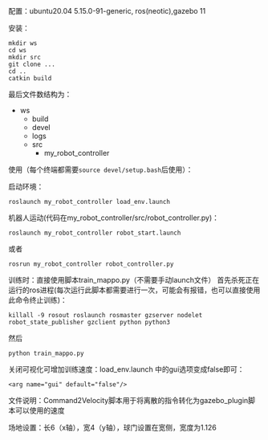 配置：ubuntu20.04 5.15.0-91-generic, ros(neotic),gazebo 11

安装：

```
mkdir ws
cd ws
mkdir src
git clone ...
cd ..
catkin build
```

最后文件数结构为：

- ws
  - build
  - devel
  - logs
  - src
    - my_robot_controller

使用（每个终端都需要`source devel/setup.bash`后使用）：

启动环境：

```
roslaunch my_robot_controller load_env.launch
```

机器人运动(代码在my_robot_controller/src/robot_controller.py)：

```
roslaunch my_robot_controller robot_start.launch
```
或者
```
rosrun my_robot_controller robot_controller.py
```


训练时：直接使用脚本train_mappo.py（不需要手动launch文件）
首先杀死正在运行的ros进程(每次运行此脚本都需要进行一次，可能会有报错，也可以直接使用此命令终止训练)：
```
killall -9 rosout roslaunch rosmaster gzserver nodelet robot_state_publisher gzclient python python3
```
然后
```
python train_mappo.py
```
关闭可视化可增加训练速度：load_env.launch 中的gui选项变成false即可：
```
<arg name="gui" default="false"/>
```

文件说明：Command2Velocity脚本用于将离散的指令转化为gazebo_plugin脚本可以使用的速度

场地设置：长6（x轴），宽4（y轴），球门设置在宽侧，宽度为1.126


